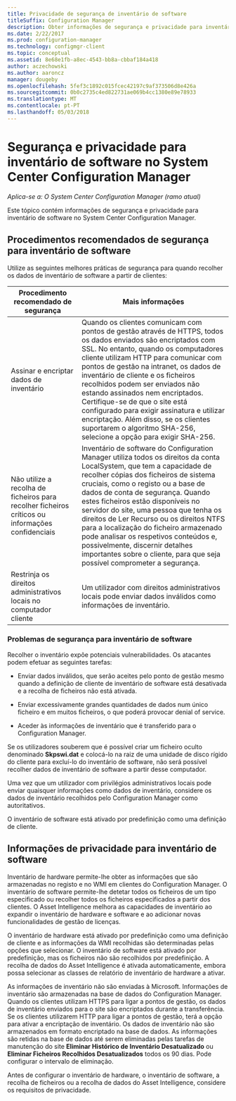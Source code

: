 ```yaml
---
title: Privacidade de segurança de inventário de software
titleSuffix: Configuration Manager
description: Obter informações de segurança e privacidade para inventário de software no System Center Configuration Manager.
ms.date: 2/22/2017
ms.prod: configuration-manager
ms.technology: configmgr-client
ms.topic: conceptual
ms.assetid: 8e68e1fb-a8ec-4543-bb8a-cbbaf184a418
author: aczechowski
ms.author: aaroncz
manager: dougeby
ms.openlocfilehash: 5fef3c1892c015fcec42197c9af373506d8e426a
ms.sourcegitcommit: 0b0c2735c4ed822731ae069b4cc1380e89e78933
ms.translationtype: MT
ms.contentlocale: pt-PT
ms.lasthandoff: 05/03/2018
---
```

# <a name="security-and-privacy-for-software-inventory-in-system-center-configuration-manager"></a>Segurança e privacidade para inventário de software no System Center Configuration Manager

*Aplica-se a: O System Center Configuration Manager (ramo atual)*

Este tópico contém informações de segurança e privacidade para inventário de software no System Center Configuration Manager.  

##  <a name="BKMK_Security_HardwareInventory"></a> Procedimentos recomendados de segurança para inventário de software  
 Utilize as seguintes melhores práticas de segurança para quando recolher os dados de inventário de software a partir de clientes:  

|Procedimento recomendado de segurança|Mais informações|  
|----------------------------|----------------------|  
|Assinar e encriptar dados de inventário|Quando os clientes comunicam com pontos de gestão através de HTTPS, todos os dados enviados são encriptados com SSL. No entanto, quando os computadores cliente utilizam HTTP para comunicar com pontos de gestão na intranet, os dados de inventário de cliente e os ficheiros recolhidos podem ser enviados não estando assinados nem encriptados. Certifique-se de que o site está configurado para exigir assinatura e utilizar encriptação. Além disso, se os clientes suportarem o algoritmo SHA-256, selecione a opção para exigir SHA-256.|  
|Não utilize a recolha de ficheiros para recolher ficheiros críticos ou informações confidenciais|Inventário de software do Configuration Manager utiliza todos os direitos da conta LocalSystem, que tem a capacidade de recolher cópias dos ficheiros de sistema cruciais, como o registo ou a base de dados de conta de segurança. Quando estes ficheiros estão disponíveis no servidor do site, uma pessoa que tenha os direitos de Ler Recurso ou os direitos NTFS para a localização do ficheiro armazenado pode analisar os respetivos conteúdos e, possivelmente, discernir detalhes importantes sobre o cliente, para que seja possível comprometer a segurança.|  
|Restrinja os direitos administrativos locais no computador cliente|Um utilizador com direitos administrativos locais pode enviar dados inválidos como informações de inventário.|  

### <a name="security-issues-for-software-inventory"></a>Problemas de segurança para inventário de software  
 Recolher o inventário expõe potenciais vulnerabilidades. Os atacantes podem efetuar as seguintes tarefas:  

-   Enviar dados inválidos, que serão aceites pelo ponto de gestão mesmo quando a definição de cliente de inventário de software está desativada e a recolha de ficheiros não está ativada.  

-   Enviar excessivamente grandes quantidades de dados num único ficheiro e em muitos ficheiros, o que poderá provocar denial of service.  

-   Aceder às informações de inventário que é transferido para o Configuration Manager.  

 Se os utilizadores souberem que é possível criar um ficheiro oculto denominado **Skpswi.dat** e colocá-lo na raiz de uma unidade de disco rígido do cliente para excluí-lo do inventário de software, não será possível recolher dados de inventário de software a partir desse computador.  

 Uma vez que um utilizador com privilégios administrativos locais pode enviar quaisquer informações como dados de inventário, considere os dados de inventário recolhidos pelo Configuration Manager como autoritativos.  

 O inventário de software está ativado por predefinição como uma definição de cliente.  

##  <a name="BKMK_Privacy_HardwareInventory"></a> Informações de privacidade para inventário de software  
 Inventário de hardware permite-lhe obter as informações que são armazenadas no registo e no WMI em clientes do Configuration Manager. O inventário de software permite-lhe detetar todos os ficheiros de um tipo especificado ou recolher todos os ficheiros especificados a partir dos clientes. O Asset Intelligence melhora as capacidades de inventário ao expandir o inventário de hardware e software e ao adicionar novas funcionalidades de gestão de licenças.  

 O inventário de hardware está ativado por predefinição como uma definição de cliente e as informações da WMI recolhidas são determinadas pelas opções que selecionar. O inventário de software está ativado por predefinição, mas os ficheiros não são recolhidos por predefinição. A recolha de dados do Asset Intelligence é ativada automaticamente, embora possa selecionar as classes de relatório de inventário de hardware a ativar.  

 As informações de inventário não são enviadas à Microsoft. Informações de inventário são armazenadas na base de dados do Configuration Manager. Quando os clientes utilizam HTTPS para ligar a pontos de gestão, os dados de inventário enviados para o site são encriptados durante a transferência. Se os clientes utilizarem HTTP para ligar a pontos de gestão, terá a opção para ativar a encriptação de inventário. Os dados de inventário não são armazenados em formato encriptado na base de dados. As informações são retidas na base de dados até serem eliminadas pelas tarefas de manutenção do site **Eliminar Histórico de Inventário Desatualizado** ou **Eliminar Ficheiros Recolhidos Desatualizados** todos os 90 dias. Pode configurar o intervalo de eliminação.  

 Antes de configurar o inventário de hardware, o inventário de software, a recolha de ficheiros ou a recolha de dados do Asset Intelligence, considere os requisitos de privacidade.  
